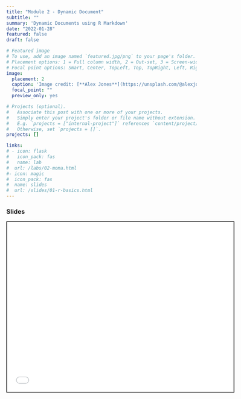 ```yaml
---
title: "Module 2 - Dynamic Document"
subtitle: ""
summary: 'Dynamic Documents using R Markdown'
date: "2022-01-28"
featured: false
draft: false

# Featured image
# To use, add an image named `featured.jpg/png` to your page's folder.
# Placement options: 1 = Full column width, 2 = Out-set, 3 = Screen-width
# Focal point options: Smart, Center, TopLeft, Top, TopRight, Left, Right, BottomLeft, Bottom, BottomRight
image:
  placement: 2
  caption: 'Image credit: [**Alex Jones**](https://unsplash.com/@alexjones) on Unsplash'
  focal_point: ""
  preview_only: yes

# Projects (optional).
#   Associate this post with one or more of your projects.
#   Simply enter your project's folder or file name without extension.
#   E.g. `projects = ["internal-project"]` references `content/project/deep-learning/index.md`.
#   Otherwise, set `projects = []`.
projects: []

links:
# - icon: flask
#   icon_pack: fas
#   name: lab
#  url: /labs/02-moma.html
#- icon: magic
#  icon_pack: fas
#  name: slides
#  url: /slides/01-r-basics.html
---
```


<script src="{{< blogdown/postref >}}index_files/fitvids/fitvids.min.js"></script>

### Slides

<div class="shareagain" style="min-width:300px;margin:1em auto;">
<iframe src="/slide/rmarkdown.html" width="600" height="450" style="border:2px solid currentColor;" loading="lazy" allowfullscreen></iframe>
<script>fitvids('.shareagain', {players: 'iframe'});</script>
</div>
